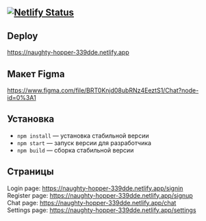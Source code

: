 [![Netlify Status](https://api.netlify.com/api/v1/badges/3bee409f-de12-4228-8220-1ae164b3d2da/deploy-status)](https://app.netlify.com/sites/naughty-hopper-339dde/deploys)
---

## Deploy

https://naughty-hopper-339dde.netlify.app

## Макет Figma

https://www.figma.com/file/BRT0Knjd08ubRNz4EeztS1/Chat?node-id=0%3A1

## Установка

- `npm install` — установка стабильной версии
- `npm start` — запуск версии для разработчика
- `npm build` — сборка стабильной версии

## Страницы

Login page: https://naughty-hopper-339dde.netlify.app/signin  
Register page: https://naughty-hopper-339dde.netlify.app/signup  
Chat page: https://naughty-hopper-339dde.netlify.app/chat  
Settings page: https://naughty-hopper-339dde.netlify.app/settings  
